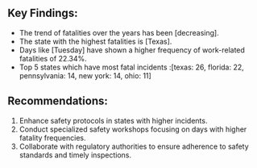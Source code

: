 ## Key Findings:

- The trend of fatalities over the years has been [decreasing].
- The state with the highest fatalities is [Texas].
- Days like [Tuesday] have shown a higher frequency of work-related fatalities of 22.34%.
- Top 5 states which have most fatal incidents :[texas: 26,
    florida: 22,
    pennsylvania: 14,
    new york: 14,
    ohio: 11]

## Recommendations:

1. Enhance safety protocols in states with higher incidents.
2. Conduct specialized safety workshops focusing on days with higher fatality frequencies.
3. Collaborate with regulatory authorities to ensure adherence to safety standards and timely inspections.
